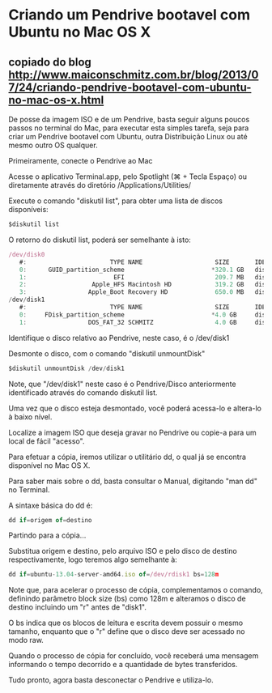 # Criando um Pendrive bootavel com Ubuntu no Mac OS X

## copiado do blog http://www.maiconschmitz.com.br/blog/2013/07/24/criando-pendrive-bootavel-com-ubuntu-no-mac-os-x.html

De posse da imagem ISO e de um Pendrive, basta seguir alguns poucos passos no terminal do Mac, para executar esta simples tarefa, seja para criar um Pendrive bootavel com Ubuntu, outra Distribuição Linux ou até mesmo outro OS qualquer.

Primeiramente, conecte o Pendrive ao Mac

Acesse o aplicativo Terminal.app, pelo Spotlight (⌘ + Tecla Espaço) ou diretamente através do diretório /Applications/Utilities/

Execute o comando "diskutil list", para obter uma lista de discos disponíveis:

```javascript
$diskutil list
```

O retorno do diskutil list, poderá ser semelhante à isto:

```javascript
/dev/disk0
   #:                       TYPE NAME                    SIZE       IDENTIFIER
   0:      GUID_partition_scheme                        *320.1 GB   disk0
   1:                        EFI                         209.7 MB   disk0s1
   2:                  Apple_HFS Macintosh HD            319.2 GB   disk0s2
   3:                 Apple_Boot Recovery HD             650.0 MB   disk0s3
/dev/disk1
   #:                       TYPE NAME                    SIZE       IDENTIFIER
   0:     FDisk_partition_scheme                        *4.0 GB     disk1
   1:                 DOS_FAT_32 SCHMITZ                 4.0 GB     disk1s1
```

Identifique o disco relativo ao Pendrive, neste caso, é o /dev/disk1

Desmonte o disco, com o comando "diskutil unmountDisk"

```javascript
$diskutil unmountDisk /dev/disk1
```

Note, que "/dev/disk1" neste caso é o Pendrive/Disco anteriormente identificado através do comando diskutil list.

Uma vez que o disco esteja desmontado, você poderá acessa-lo e altera-lo à baixo nível.

Localize a imagem ISO que deseja gravar no Pendrive ou copie-a para um local de fácil "acesso".

Para efetuar a cópia, iremos utilizar o utilitário dd, o qual já se encontra disponível no Mac OS X.

Para saber mais sobre o dd, basta consultar o Manual, digitando "man dd" no Terminal.

A sintaxe básica do dd é:

```javascript
dd if=origem of=destino
```

Partindo para a cópia...

Substitua origem e destino, pelo arquivo ISO e pelo disco de destino respectivamente, logo teremos algo semelhante à:

```javascript
dd if=ubuntu-13.04-server-amd64.iso of=/dev/rdisk1 bs=128m
```

Note que, para acelerar o processo de cópia, complementamos o comando, definindo parâmetro block size (bs) como 128m e alteramos o disco de destino incluindo um "r" antes de "disk1".

O bs indica que os blocos de leitura e escrita devem possuir o mesmo tamanho, enquanto que o "r" define que o disco deve ser acessado no modo raw.

Quando o processo de cópia for concluído, você receberá uma mensagem informando o tempo decorrido e a quantidade de bytes transferidos.

Tudo pronto, agora basta desconectar o Pendrive e utiliza-lo.
